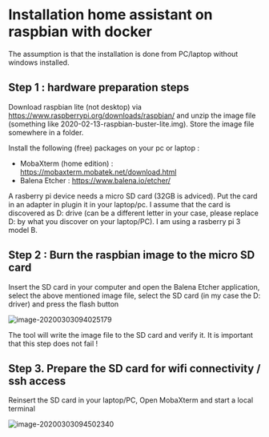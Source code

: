 # Installation home assistant on raspbian with docker

The assumption is that the installation is done from PC/laptop without windows installed.

## Step 1 : hardware preparation steps

Download raspbian lite (not desktop) via https://www.raspberrypi.org/downloads/raspbian/ and unzip the image file (something like 2020-02-13-raspbian-buster-lite.img).  Store the image file somewhere in a folder.

Install the following (free) packages on your pc or laptop :

- MobaXterm (home edition) : https://mobaxterm.mobatek.net/download.html
- Balena Etcher : https://www.balena.io/etcher/

A rasberry pi device needs a micro SD card (32GB is adviced).  Put the card in an adapter in plugin it in your laptop/pc.  I assume that the card is discovered as D: drive (can be a different letter in your case, please replace D: by what you discover on your laptop/PC).  I am using a rasberry pi 3 model B. 

## Step 2 : Burn the raspbian image to the micro SD card

Insert the SD card in your computer and open the Balena Etcher application, select the above mentioned image file, select the SD card (in my case the D: driver) and press the flash button

![image-20200303094025179](C:\Users\sprengee\AppData\Roaming\Typora\typora-user-images\image-20200303094025179.png)

The tool will write the image file to the SD card and verify it.  It is important that this step does not fail !

## Step 3. Prepare the SD card for wifi connectivity / ssh access

Reinsert the SD card in your laptop/PC, Open MobaXterm and start a local terminal

![image-20200303094502340](C:\Users\sprengee\AppData\Roaming\Typora\typora-user-images\image-20200303094502340.png)